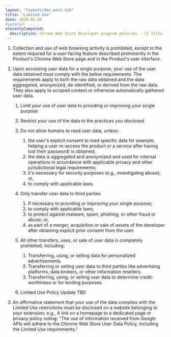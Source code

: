 ```yaml
---
layout: "layouts/doc-post.njk"
title: "Limited Use"
date: 2020-05-26
#updated: ...
eleventyComputed:
  description: Chrome Web Store Developer program policies - {{ title }}
---
```


<!--lint disable no-smart-quotes-->

1.  Collection and use of web browsing activity is prohibited, except to the extent required for a user-facing feature described prominently in the Product's Chrome Web Store page and in the Product's user interface.

1.  Upon accessing user data for a single purpose, your use of the user data obtained must comply with the below requirements. The requirements apply to both the raw data obtained and the data aggregated, anonymized, de-identified, or derived from the raw data. They also apply to scraped content or otherwise automatically gathered user data.

    1.  Limit your use of user data to providing or improving your single purpose
    1.  Restrict your use of the data to the practices you disclosed
    1.  Do not allow humans to read user data, unless:

        1.  the user's explicit consent to read specific data for example, helping a user re-access the product or a service after having lost their password) is obtained;
        1.  the data is aggregated and anonymized and used for internal operations in accordance with applicable privacy and other jurisdictional legal requirements;
        1.  it's necessary for security purposes (e.g., investigating abuse); or,
        1.  to comply with applicable laws.

    1.  Only transfer user data to third parties

        1.  If necessary to providing or improving your single purpose;
        1.  to comply with applicable laws;
        1.  to protect against malware, spam, phishing, or other fraud or abuse; or,
        1.  as part of a merger, acquisition or sale of assets of the developer after obtaining explicit prior consent from the user.

    1.  All other transfers, uses, or sale of user data is completely prohibited, including:

        1.  Transferring, using, or selling data for personalized advertisements.
        1.  Transferring or selling user data to third parties like advertising platforms, data brokers, or other information resellers.
        1.  Transferring, using, or selling user data to determine credit-worthiness or for lending purposes.

    1.  Limited Use Policy Update TBD

1.  An affirmative statement that your use of the data complies with the Limited Use restrictions must be disclosed on a website belonging to your extension; e.g., A link on a homepage to a dedicated page or privacy policy noting: "The use of information received from Google APIs will adhere to the Chrome Web Store User Data Policy, including the Limited Use requirements."
